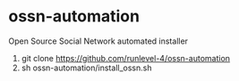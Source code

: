# ossn-automation
Open Source Social Network automated installer

1. git clone https://github.com/runlevel-4/ossn-automation
2. sh ossn-automation/install_ossn.sh
